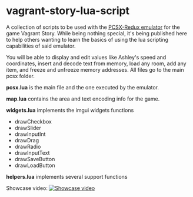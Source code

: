# vagrant-story-lua-script
A collection of scripts to be used with the [PCSX-Redux emulator](https://pcsx-redux.consoledev.net/) for the game Vagrant Story. While being nothing special, it's being published here to help others wanting to learn the basics of using the lua scripting capabilities of said emulator.

You will be able to display and edit values like Ashley's speed and coordinates, insert and decode text from memory, load any room, add any item, and freeze and unfreeze memory addresses.
All files go to the main pcsx folder.

__pcsx.lua__ is the main file and the one executed by the emulator.

__map.lua__ contains the area and text encoding info for the game.

__widgets.lua__ implements the imgui widgets functions
* drawCheckbox
* drawSlider
* drawInputInt
* drawDrag
* drawRadio
* drawInputText
* drawSaveButton
* drawLoadButton

__helpers.lua__ implements several support functions

Showcase video:
[![Showcase video](https://i3.ytimg.com/vi/Wyxv00NZJdc/maxresdefault.jpg)](https://youtu.be/Wyxv00NZJdc)
